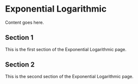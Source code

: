 # Exponential Logarithmic

Content goes here.

## Section 1

This is the first section of the Exponential Logarithmic page.

## Section 2

This is the second section of the Exponential Logarithmic page.

